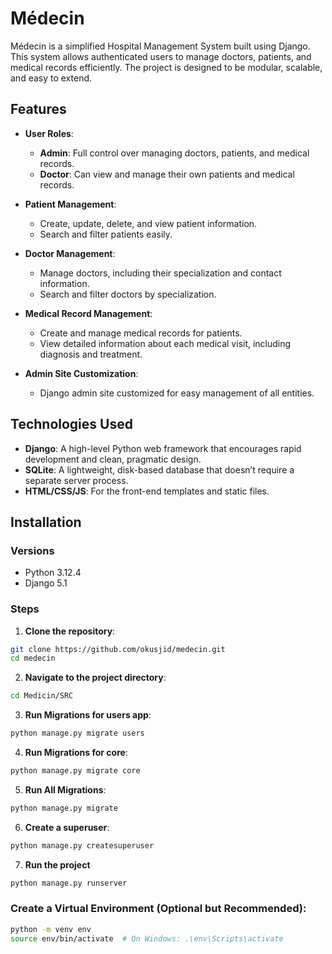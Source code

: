 ﻿# Médecin

Médecin is a simplified Hospital Management System built using Django. This system allows authenticated users to manage doctors, patients, and medical records efficiently. The project is designed to be modular, scalable, and easy to extend.

## Features

- **User Roles**:
  - **Admin**: Full control over managing doctors, patients, and medical records.
  - **Doctor**: Can view and manage their own patients and medical records.
  
- **Patient Management**:
  - Create, update, delete, and view patient information.
  - Search and filter patients easily.

- **Doctor Management**:
  - Manage doctors, including their specialization and contact information.
  - Search and filter doctors by specialization.

- **Medical Record Management**:
  - Create and manage medical records for patients.
  - View detailed information about each medical visit, including diagnosis and treatment.

- **Admin Site Customization**:
  - Django admin site customized for easy management of all entities.

## Technologies Used

- **Django**: A high-level Python web framework that encourages rapid development and clean, pragmatic design.
- **SQLite**: A lightweight, disk-based database that doesn’t require a separate server process.
- **HTML/CSS/JS**: For the front-end templates and static files.

## Installation

### Versions

- Python 3.12.4
- Django 5.1

### Steps

1. **Clone the repository**:
```bash
git clone https://github.com/okusjid/medecin.git
cd medecin
```
2. **Navigate to the project directory**:
```bash
cd Medicin/SRC
```
3. **Run Migrations for users app**:
```bash
python manage.py migrate users
```
4. **Run Migrations for core**:
```bash
python manage.py migrate core
```
5. **Run All Migrations**:
```bash
python manage.py migrate
```
6. **Create a superuser**:
```bash
python manage.py createsuperuser
```
7. **Run the project**
```bash
python manage.py runserver
```

### Create a Virtual Environment (Optional but Recommended):
```bash
python -m venv env
source env/bin/activate  # On Windows: .\env\Scripts\activate
```
